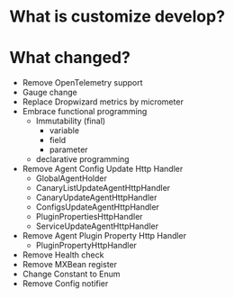 
# What is customize develop?

# What changed?

- Remove OpenTelemetry support
- Gauge change
- Replace Dropwizard metrics by micrometer
- Embrace functional programming
  - Immutability (final)
    - variable
    - field
    - parameter
  - declarative programming
- Remove Agent Config Update Http Handler
  - GlobalAgentHolder
  - CanaryListUpdateAgentHttpHandler
  - CanaryUpdateAgentHttpHandler
  - ConfigsUpdateAgentHttpHandler
  - PluginPropertiesHttpHandler
  - ServiceUpdateAgentHttpHandler
- Remove Agent Plugin Property Http Handler
  - PluginPropertyHttpHandler
- Remove Health check
- Remove MXBean register
- Change Constant to Enum
- Remove Config notifier